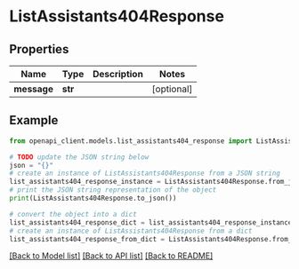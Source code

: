 # ListAssistants404Response


## Properties

Name | Type | Description | Notes
------------ | ------------- | ------------- | -------------
**message** | **str** |  | [optional] 

## Example

```python
from openapi_client.models.list_assistants404_response import ListAssistants404Response

# TODO update the JSON string below
json = "{}"
# create an instance of ListAssistants404Response from a JSON string
list_assistants404_response_instance = ListAssistants404Response.from_json(json)
# print the JSON string representation of the object
print(ListAssistants404Response.to_json())

# convert the object into a dict
list_assistants404_response_dict = list_assistants404_response_instance.to_dict()
# create an instance of ListAssistants404Response from a dict
list_assistants404_response_from_dict = ListAssistants404Response.from_dict(list_assistants404_response_dict)
```
[[Back to Model list]](../README.md#documentation-for-models) [[Back to API list]](../README.md#documentation-for-api-endpoints) [[Back to README]](../README.md)


